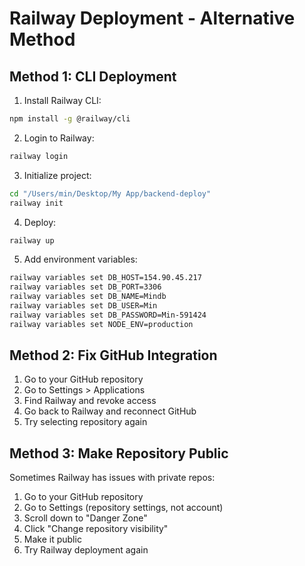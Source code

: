 # Railway Deployment - Alternative Method

## Method 1: CLI Deployment

1. Install Railway CLI:
```bash
npm install -g @railway/cli
```

2. Login to Railway:
```bash
railway login
```

3. Initialize project:
```bash
cd "/Users/min/Desktop/My App/backend-deploy"
railway init
```

4. Deploy:
```bash
railway up
```

5. Add environment variables:
```bash
railway variables set DB_HOST=154.90.45.217
railway variables set DB_PORT=3306
railway variables set DB_NAME=Mindb
railway variables set DB_USER=Min
railway variables set DB_PASSWORD=Min-591424
railway variables set NODE_ENV=production
```

## Method 2: Fix GitHub Integration

1. Go to your GitHub repository
2. Go to Settings > Applications
3. Find Railway and revoke access
4. Go back to Railway and reconnect GitHub
5. Try selecting repository again

## Method 3: Make Repository Public

Sometimes Railway has issues with private repos:
1. Go to your GitHub repository
2. Go to Settings (repository settings, not account)
3. Scroll down to "Danger Zone"
4. Click "Change repository visibility"
5. Make it public
6. Try Railway deployment again
